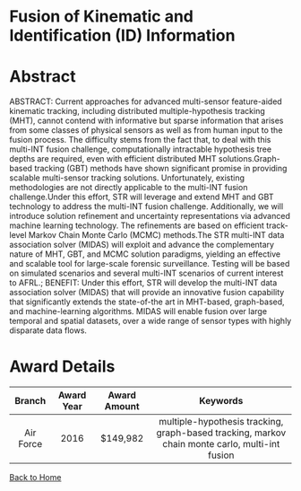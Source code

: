 
Fusion of Kinematic and Identification (ID) Information
=======================================================

# Abstract


ABSTRACT: Current approaches for advanced multi-sensor feature-aided kinematic tracking, including distributed multiple-hypothesis tracking (MHT), cannot contend with informative but sparse information that arises from some classes of physical sensors as well as from human input to the fusion process. The difficulty stems from the fact that, to deal with this multi-INT fusion challenge, computationally intractable hypothesis tree depths are required, even with efficient distributed MHT solutions.Graph-based tracking (GBT) methods have shown significant promise in providing scalable multi-sensor tracking solutions. Unfortunately, existing methodologies are not directly applicable to the multi-INT fusion challenge.Under this effort, STR will leverage and extend MHT and GBT technology to address the multi-INT fusion challenge. Additionally, we will introduce solution refinement and uncertainty representations via advanced machine learning technology. The refinements are based on efficient track-level Markov Chain Monte Carlo (MCMC) methods.The STR multi-INT data association solver (MIDAS) will exploit and advance the complementary nature of MHT, GBT, and MCMC solution paradigms, yielding an effective and scalable tool for large-scale forensic surveillance. Testing will be based on simulated scenarios and several multi-INT scenarios of current interest to AFRL.; BENEFIT: Under this effort, STR will develop the multi-INT data association solver (MIDAS) that will provide an innovative fusion capability that significantly extends the state-of-the art in MHT-based, graph-based, and machine-learning algorithms. MIDAS will enable fusion over large temporal and spatial datasets, over a wide range of sensor types with highly disparate data flows.  

# Award Details

|Branch|Award Year|Award Amount|Keywords|
| :---: | :---: | :---: | :---: |
|Air Force|2016|$149,982|multiple-hypothesis tracking, graph-based tracking, markov chain monte carlo, multi-int fusion|
  
  


[Back to Home](https://github.com/chrischow/dod_sbir_awards#1379)